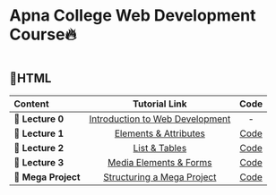 # Apna College Web Development Course🔥

<img src="https://github.com/kishanrajput23/Apna-College-Web-Development-Course/blob/main/Web%20Development%20Course.jpg" alt="">

## 📌HTML

| Content  | Tutorial Link |  Code  |
| :------- | :-----------: | :----: |
| **🔸 Lecture 0**  | [Introduction to Web Development](https://www.youtube.com/watch?v=l1EssrLxt7E&list=PLfqMhTWNBTe3H6c9OGXb5_6wcc1Mca52n&index=1)  |  -  |
| **🔸 Lecture 1**  | [Elements & Attributes](https://www.youtube.com/watch?v=Rek0NWPCNOc&list=PLfqMhTWNBTe3H6c9OGXb5_6wcc1Mca52n&index=2)  |  [Code](https://github.com/kishanrajput23/Apna-College-Web-Development-Course/blob/main/HTML/index.html)|
| **🔸 Lecture 2**  | [List & Tables](https://www.youtube.com/watch?v=2QR11oDukn4&list=PLfqMhTWNBTe3H6c9OGXb5_6wcc1Mca52n&index=3)  |  [Code](https://github.com/kishanrajput23/Apna-College-Web-Development-Course/blob/main/HTML/index.html)|
| **🔸 Lecture 3**  | [Media Elements & Forms](https://www.youtube.com/watch?v=jRAZlTEZi9I&list=PLfqMhTWNBTe3H6c9OGXb5_6wcc1Mca52n&index=4)  |  [Code](https://github.com/kishanrajput23/Apna-College-Web-Development-Course/blob/main/HTML/Payment_Form.html)|
| **🔸 Mega Project**  | [Structuring a Mega Project](https://www.youtube.com/watch?v=61ppyY5rUB0&list=PLfqMhTWNBTe3H6c9OGXb5_6wcc1Mca52n&index=5)  |  [Code](https://github.com/kishanrajput23/Apna-College-Web-Development-Course/tree/main/HTML/Mega%20Project)|

